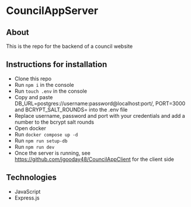 # CouncilAppServer

## About
This is the repo for the backend of a council website


## Instructions for installation
- Clone this repo
- Run `npm i` in the console
- Run `touch .env` in the console
- Copy and paste DB_URL=postgres://username:password@localhost:port/, PORT=3000 and BCRYPT_SALT_ROUNDS= into the .env file
- Replace username, password and port with your credentials and add a number to the bcrypt salt rounds
- Open docker
- Run `docker compose up -d`
- Run `npm run setup-db`
- Run `npm run dev`
- Once the server is running, see https://github.com/jgooday48/CouncilAppClient for the client side

## Technologies
- JavaScript
- Express.js

